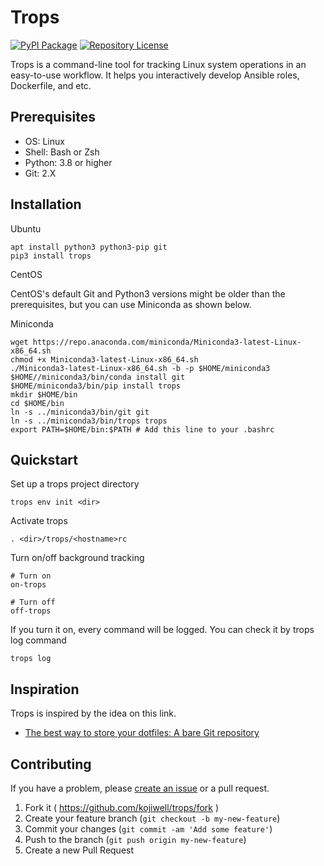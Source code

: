 # Trops
[![PyPI Package](https://img.shields.io/pypi/v/trops)](https://pypi.org/project/trops/)
[![Repository License](https://img.shields.io/badge/license-MIT-brightgreen.svg)](LICENSE)

Trops is a command-line tool for tracking Linux system operations in an easy-to-use workflow. It helps you interactively develop Ansible roles, Dockerfile, and etc.

## Prerequisites

- OS: Linux
- Shell: Bash or Zsh
- Python: 3.8 or higher
- Git: 2.X

## Installation

Ubuntu

    apt install python3 python3-pip git
    pip3 install trops

CentOS

CentOS's default Git and Python3 versions might be older than the prerequisites, but you can use Miniconda as shown below.

Miniconda

    wget https://repo.anaconda.com/miniconda/Miniconda3-latest-Linux-x86_64.sh
    chmod +x Miniconda3-latest-Linux-x86_64.sh
    ./Miniconda3-latest-Linux-x86_64.sh -b -p $HOME/miniconda3
    $HOME//miniconda3/bin/conda install git
    $HOME/miniconda3/bin/pip install trops
    mkdir $HOME/bin
    cd $HOME/bin
    ln -s ../miniconda3/bin/git git
    ln -s ../miniconda3/bin/trops trops
    export PATH=$HOME/bin:$PATH # Add this line to your .bashrc

## Quickstart

Set up a trops project directory

    trops env init <dir>

Activate trops

    . <dir>/trops/<hostname>rc
    
Turn on/off background tracking

    # Turn on
    on-trops

    # Turn off
    off-trops

If you turn it on, every command will be logged. You can check it by trops log command

    trops log

## Inspiration

Trops is inspired by the idea on this link.

- [The best way to store your dotfiles: A bare Git repository](https://www.atlassian.com/git/tutorials/dotfiles)

## Contributing

If you have a problem, please [create an issue](https://github.com/kojiwell/trops/issues/new) or a pull request.

1. Fork it ( https://github.com/kojiwell/trops/fork )
2. Create your feature branch (`git checkout -b my-new-feature`)
3. Commit your changes (`git commit -am 'Add some feature'`)
4. Push to the branch (`git push origin my-new-feature`)
5. Create a new Pull Request